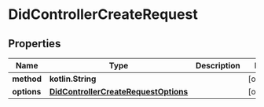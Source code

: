 
# DidControllerCreateRequest

## Properties
Name | Type | Description | Notes
------------ | ------------- | ------------- | -------------
**method** | **kotlin.String** |  |  [optional]
**options** | [**DidControllerCreateRequestOptions**](DidControllerCreateRequestOptions.md) |  |  [optional]



